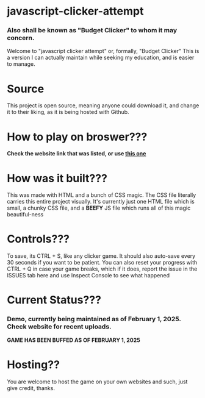 # javascript-clicker-attempt
### Also shall be known as "Budget Clicker" to whom it may concern.

Welcome to "javascript clicker attempt" or, formally, "Budget Clicker"
This is a version I can actually maintain while seeking my education, and is easier to manage.

# Source
This project is open source, meaning anyone could download it, and change it to their liking, as it is being hosted with Github. 

# How to play on broswer???
**Check the website link that was listed, or use [this one](https://s1887204.github.io/javascript-clicker-attempt/)**

# How was it built???
This was made with HTML and a bunch of CSS magic. The CSS file literally carries this entire project visually.
It's currently just one HTML file which is small, a chunky CSS file, and a **BEEFY** JS file which runs all of this magic beautiful-ness

# Controls???
To save, its CTRL + S, like any clicker game. It should also auto-save every 30 seconds if you want to be patient.
You can also reset your progress with CTRL + Q in case your game breaks, which if it does, report the issue in the ISSUES tab here and use Inspect Console to see what happened

# Current Status???
### Demo, currently being maintained as of February 1, 2025. Check website for recent uploads.
**GAME HAS BEEN BUFFED AS OF FEBRUARY 1, 2025**

# Hosting??
You are welcome to host the game on your own websites and such, just give credit, thanks.
